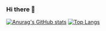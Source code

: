 ### Hi there 👋

[![Anurag's GitHub stats](https://github-readme-stats.vercel.app/api?username=Aneesh-M-Bhat&count_private=true&show_icons=true&theme=transparent)](https://github.com/anuraghazra/github-readme-stats)
[![Top Langs](https://github-readme-stats.vercel.app/api/top-langs/?username=Aneesh-M-Bhat&langs_count=10&layout=compact&theme=transparent)](https://github.com/anuraghazra/github-readme-stats)

<!--
**Aneesh-M-Bhat/Aneesh-M-Bhat** is a ✨ _special_ ✨ repository because its `README.md` (this file) appears on your GitHub profile.

Here are some ideas to get you started:

- 🔭 I’m currently working on ...
- 🌱 I’m currently learning ...
- 👯 I’m looking to collaborate on ...
- 🤔 I’m looking for help with ...
- 💬 Ask me about ...
- 📫 How to reach me: ...
- 😄 Pronouns: ...
- ⚡ Fun fact: ...
-->
